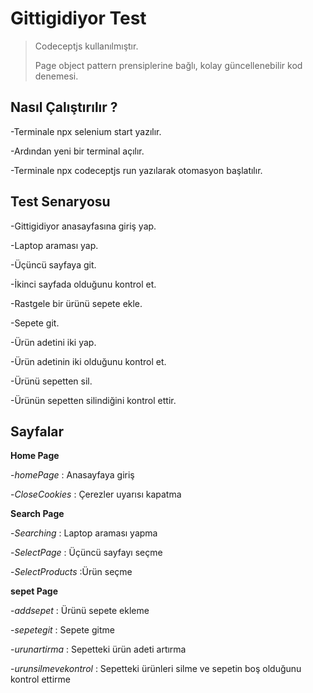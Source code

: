 # Gittigidiyor Test
> Codeceptjs kullanılmıştır.
> 
> Page object pattern prensiplerine bağlı, kolay güncellenebilir kod denemesi.
> 


## Nasıl Çalıştırılır ?

-Terminale npx selenium start yazılır.

-Ardından yeni bir terminal açılır.

-Terminale npx codeceptjs run yazılarak otomasyon başlatılır.

## Test Senaryosu

-Gittigidiyor anasayfasına giriş yap.

-Laptop araması yap.

-Üçüncü sayfaya git.

-İkinci sayfada olduğunu kontrol et.

-Rastgele bir ürünü sepete ekle.

-Sepete git.

-Ürün adetini iki yap.

-Ürün adetinin iki olduğunu kontrol et.

-Ürünü sepetten sil.

-Ürünün sepetten silindiğini kontrol ettir.


## Sayfalar

**Home Page**

-*homePage* : Anasayfaya giriş

-*CloseCookies* : Çerezler uyarısı kapatma


**Search Page**

-*Searching* : Laptop araması yapma

-*SelectPage* : Üçüncü sayfayı seçme

-*SelectProducts* :Ürün seçme


**sepet Page**

-*addsepet* : Ürünü sepete ekleme

-*sepetegit* : Sepete gitme

-*urunartirma* : Sepetteki ürün adeti artırma

-*urunsilmevekontrol* : Sepetteki ürünleri silme ve sepetin boş olduğunu kontrol ettirme
